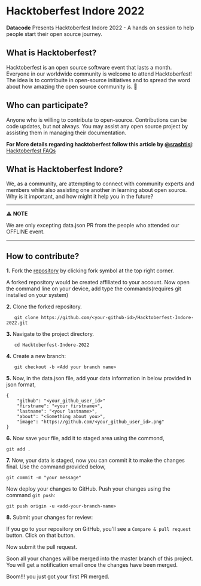 # Hacktoberfest Indore 2022

**Datacode** Presents Hacktoberfest Indore 2022 - A hands on session to help people start their open source journey.

## What is Hacktoberfest?

Hacktoberfest is an open source software event that lasts a month. Everyone in our worldwide community is welcome to attend Hacktoberfest!
The idea is to contribuite in open-source initiatives and to spread the word about how amazing the open source community is. 💙

## Who can participate?

Anyone who is willing to contribute to open-source.
Contributions can be code updates, but not always. You may assist any open source project by assisting them in managing their documentation.

**For More details regarding hacktoberfest follow this article by [@srashtisj](https://github.com/srashtisj)**: [Hacktoberfest FAQs](https://medium.com/techvraksh/october-or-should-i-say-hacktoberfest-124c33171302)

## What is Hacktoberfest Indore?

We, as a community, are attempting to connect with community experts and members while also assisting one another in learning about open source. Why is it important, and how might it help you in the future?

---
⚠️ **NOTE**

We are only excepting data.json PR from the people who attended our OFFLINE event.

---

## How to contribute?
**1.** Fork the <a href="https://github.com/datacode-in/Hacktoberfest-Indore-2022.git">repository</a> by clicking fork symbol at the top right corner.

A forked repository would be created affiliated to your account. Now open the command line on your device, add type the commands(requires git installed on your system)

**2.** Clone the forked repository.
```
   git clone https://github.com/<your-github-id>/Hacktoberfest-Indore-2022.git
```

**3.** Navigate to the project directory.
```
   cd Hacktoberfest-Indore-2022
```

**4.** Create a new branch:
```
   git checkout -b <Add your branch name>
```

**5.** Now, in the data.json file, add your data information in below provided in json format,

```
{
    "github": "<your_github_user_id>"
    "firstname": "<your firstname>",
    "lastname": "<your lastname>",
    "about": "<Something about you>",
    "image": "https://github.com/<your_github_user_id>.png"
}
```
**6.** Now save your file, add it to staged area using the commond, 
```
git add .
```
**7.** Now, your data is staged, now you can commit it to make the changes final. Use the command provided below,
```
git commit -m "your message"
```
Now deploy your changes to GitHub.
Push your changes using the command `git push`:
```
git push origin -u <add-your-branch-name>
```

**8.** Submit your changes for review: 

If you go to your repository on GitHub, you'll see a `Compare & pull request` button. Click on that button.

Now submit the pull request.

Soon all your changes will be merged into the master branch of this project. You will get a notification email once the changes have been merged.

Boom!!! you just got your first PR merged.
